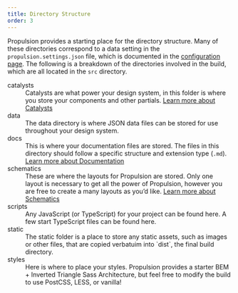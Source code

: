```yaml
---
title: Directory Structure
order: 3
---
```


Propulsion provides a starting place for the directory structure. Many of these directories correspond to a data setting in the `propulsion.settings.json` file, which is documented in the [configuration page](/docs/configuration). The following is a breakdown of the directories involved in the build, which are all located in the `src` directory.

<dl>
	<dt>catalysts</dt>
	<dd>Catalysts are what power your design system, in this folder is where you store your components and other partials. <a href="/docs/catalysts">Learn more about Catalysts</a></dd>
	<dt>data</dt>
	<dd>The data directory is where JSON data files can be stored for use throughout your design system.</dd>
	<dt>docs</dt>
	<dd>This is where your documentation files are stored. The files in this directory should follow a specific structure and extension type (<code>.md</code>). <a href="/docs/documentation">Learn more about Documentation</a></dd>
	<dt>schematics</dt>
	<dd>These are where the layouts for Propulsion are stored. Only one layout is necessary to get all the power of Propulsion, however you are free to create a many layouts as you’d like. <a href="/docs/schematics">Learn more about Schematics</a></dd>
	<dt>scripts</dt>
	<dd>Any JavaScript (or TypeScript) for your project can be found here. A few start TypeScript files can be found here.</dd>
	<dt>static</dt>
	<dd>The static folder is a place to store any static assets, such as images or other files, that are copied verbatuim into `dist`, the final build directory.</dd>
	<dt>styles</dt>
	<dd>Here is where to place your styles. Propulsion provides a starter BEM + Inverted Triangle Sass Architecture, but feel free to modify the build to use PostCSS, LESS, or vanilla!</dd>
</dl>
